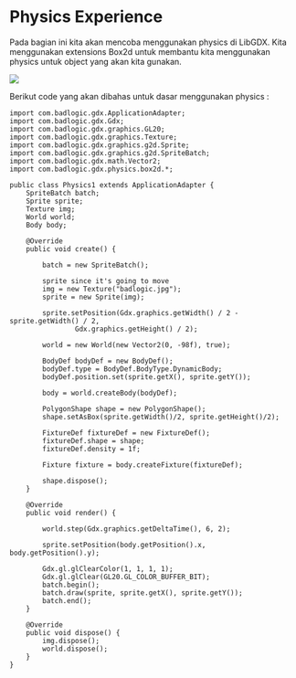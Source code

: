 # Physics Experience

Pada bagian ini kita akan mencoba menggunakan physics di LibGDX. Kita menggunakan extensions Box2d untuk membantu kita menggunakan physics untuk object yang akan kita gunakan. 

<img src="https://user-images.githubusercontent.com/30854454/30844444-3c03c402-a2b9-11e7-870b-da31c1ef8cc5.png" align="middle" />

Berikut code yang akan dibahas untuk dasar menggunakan physics :

```
import com.badlogic.gdx.ApplicationAdapter;
import com.badlogic.gdx.Gdx;
import com.badlogic.gdx.graphics.GL20;
import com.badlogic.gdx.graphics.Texture;
import com.badlogic.gdx.graphics.g2d.Sprite;
import com.badlogic.gdx.graphics.g2d.SpriteBatch;
import com.badlogic.gdx.math.Vector2;
import com.badlogic.gdx.physics.box2d.*;

public class Physics1 extends ApplicationAdapter {
    SpriteBatch batch;
    Sprite sprite;
    Texture img;
    World world;
    Body body;

    @Override
    public void create() {

        batch = new SpriteBatch();
      
        sprite since it's going to move
        img = new Texture("badlogic.jpg");
        sprite = new Sprite(img);
   
        sprite.setPosition(Gdx.graphics.getWidth() / 2 - sprite.getWidth() / 2,
                Gdx.graphics.getHeight() / 2);

        world = new World(new Vector2(0, -98f), true);
        
        BodyDef bodyDef = new BodyDef();
        bodyDef.type = BodyDef.BodyType.DynamicBody;                        
        bodyDef.position.set(sprite.getX(), sprite.getY());
        
        body = world.createBody(bodyDef);
        
        PolygonShape shape = new PolygonShape();
        shape.setAsBox(sprite.getWidth()/2, sprite.getHeight()/2);
        
        FixtureDef fixtureDef = new FixtureDef();
        fixtureDef.shape = shape;
        fixtureDef.density = 1f;

        Fixture fixture = body.createFixture(fixtureDef);
        
        shape.dispose();
    }

    @Override
    public void render() {
    
        world.step(Gdx.graphics.getDeltaTime(), 6, 2);
        
        sprite.setPosition(body.getPosition().x, body.getPosition().y);
        
        Gdx.gl.glClearColor(1, 1, 1, 1);
        Gdx.gl.glClear(GL20.GL_COLOR_BUFFER_BIT);
        batch.begin();
        batch.draw(sprite, sprite.getX(), sprite.getY());
        batch.end();
    }

    @Override
    public void dispose() {        
        img.dispose();
        world.dispose();
    }
}
```
